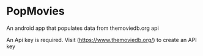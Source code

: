 # PopMovies
An android app that populates data from themoviedb.org api

An Api key is required. Visit (https://www.themoviedb.org/) to create an API key
